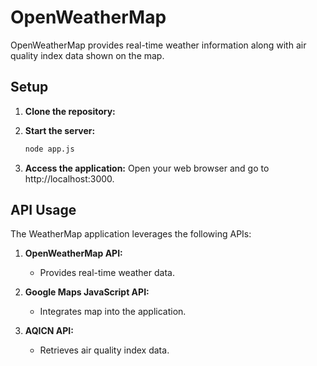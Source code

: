 # OpenWeatherMap

OpenWeatherMap provides real-time weather information along with air quality index data shown on the map.

## Setup

1. **Clone the repository:**

2. **Start the server:**
   ```bash
   node app.js
   ```

3. **Access the application:**
   Open your web browser and go to http://localhost:3000.

## API Usage

The WeatherMap application leverages the following APIs:

1. **OpenWeatherMap API:**
   - Provides real-time weather data.

2. **Google Maps JavaScript API:**
   - Integrates map into the application.

3. **AQICN API:**
   - Retrieves air quality index data.
